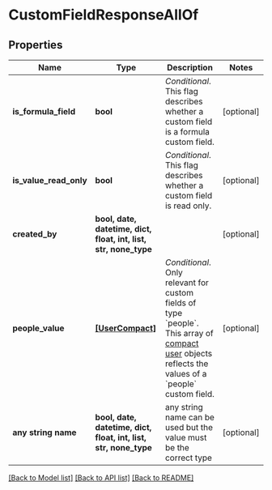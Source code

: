 # CustomFieldResponseAllOf


## Properties
Name | Type | Description | Notes
------------ | ------------- | ------------- | -------------
**is_formula_field** | **bool** | *Conditional*. This flag describes whether a custom field is a formula custom field. | [optional] 
**is_value_read_only** | **bool** | *Conditional*. This flag describes whether a custom field is read only. | [optional] 
**created_by** | **bool, date, datetime, dict, float, int, list, str, none_type** |  | [optional] 
**people_value** | [**[UserCompact]**](UserCompact.md) | *Conditional*. Only relevant for custom fields of type &#x60;people&#x60;. This array of [compact user](/reference/users) objects reflects the values of a &#x60;people&#x60; custom field. | [optional] 
**any string name** | **bool, date, datetime, dict, float, int, list, str, none_type** | any string name can be used but the value must be the correct type | [optional]

[[Back to Model list]](../README.md#documentation-for-models) [[Back to API list]](../README.md#documentation-for-api-endpoints) [[Back to README]](../README.md)


